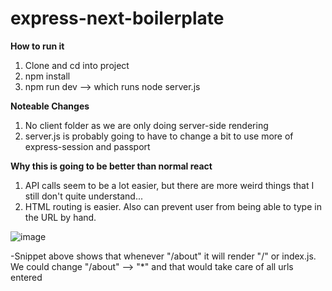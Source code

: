 # express-next-boilerplate

**How to run it**
1) Clone and cd into project
2) npm install
3) npm run dev --> which runs node server.js


**Noteable Changes**

1) No client folder as we are only doing server-side rendering
2) server.js is probably going to have to change a bit to use more of express-session and passport


**Why this is going to be better than normal react**
1) API calls seem to be a lot easier, but there are more weird things that I still don't quite understand... 
2) HTML routing is easier. Also can prevent user from being able to type in the URL by hand.

![image](https://user-images.githubusercontent.com/41297819/74060613-f6fb7300-49af-11ea-8edc-6dc0d026c27b.png)

-Snippet above shows that whenever "/about" it will render "/" or index.js. We could change "/about" --> "*" and that would take care of all urls entered
 
